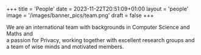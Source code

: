 +++
title = 'People'
date = 2023-11-22T20:51:09+01:00
layout = 'people'
image = '/images/banner_pics/team.png'
draft = false 
+++

We are an international team with backgrounds in Computer Science and Maths and  
a passion for Privacy, working together with excellent 
research groups and a team of wise minds and motivated members.